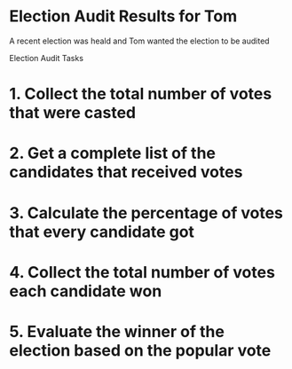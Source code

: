 # Election Audit Results for Tom  

A recent election was heald and Tom wanted the election to be audited



 Election Audit Tasks
# 1. Collect the total number of votes that were casted
# 2. Get a complete list of the candidates that received votes
# 3. Calculate the percentage of votes that every candidate got
# 4. Collect the total number of votes each candidate won
# 5. Evaluate the winner of the election based on the popular vote

